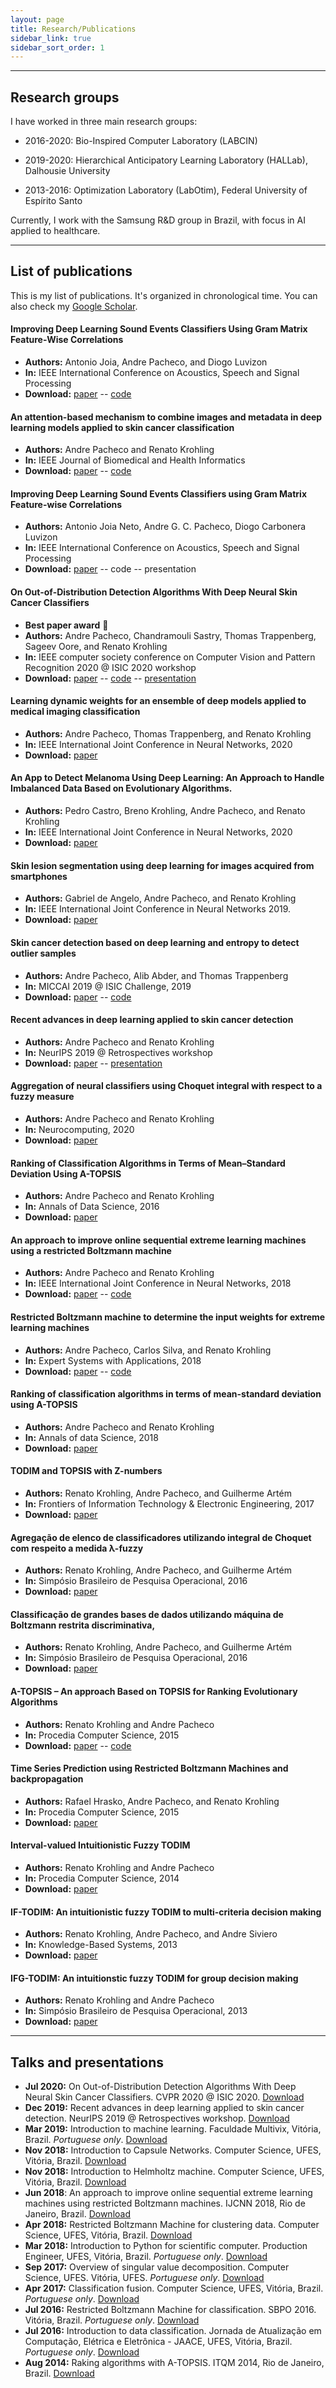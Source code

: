 ```yaml
---
layout: page
title: Research/Publications
sidebar_link: true
sidebar_sort_order: 1
---
```


___

## Research groups

I have worked in three main research groups:

+ 2016-2020: Bio-Inspired Computer Laboratory (LABCIN)

+ 2019-2020: Hierarchical Anticipatory Learning Laboratory (HALLab), Dalhousie University

+ 2013-2016: Optimization Laboratory (LabOtim), Federal University of Espírito Santo

Currently, I work with the Samsung R&D group in Brazil, with focus in AI applied to healthcare.

___

## List of publications
This is my list of publications. It's organized in chronological time. You can also check my [Google Scholar](https://scholar.google.com/citations?user=OVhpuAgAAAAJ&hl=en).


#### Improving Deep Learning Sound Events Classifiers Using Gram Matrix Feature-Wise Correlations
- **Authors:** Antonio Joia, Andre Pacheco, and Diogo Luvizon
- **In:** IEEE International Conference on Acoustics, Speech and Signal Processing
- **Download:** [paper](https://arxiv.org/pdf/2102.11771) -- [code](https://github.com/a-joia/Gram-Classifier)


#### An attention-based mechanism to combine images and metadata in deep learning models applied to skin cancer classification
- **Authors:** Andre Pacheco and Renato Krohling
- **In:** IEEE Journal of Biomedical and Health Informatics
- **Download:** [paper](https://ieeexplore.ieee.org/document/9364366) -- [code](https://github.com/paaatcha/MetaBlock)


#### Improving Deep Learning Sound Events Classifiers using Gram Matrix Feature-wise Correlations
- **Authors:** Antonio Joia Neto, Andre G. C. Pacheco, Diogo Carbonera Luvizon
- **In:** IEEE International Conference on Acoustics, Speech and Signal Processing
- **Download:** [paper](https://arxiv.org/pdf/2102.11771.pdf) -- code -- presentation


#### On Out-of-Distribution Detection Algorithms With Deep Neural Skin Cancer Classifiers
- **Best paper award** 🥇
- **Authors:** Andre Pacheco, Chandramouli Sastry, Thomas Trappenberg, Sageev Oore, and Renato Krohling
- **In:** IEEE computer society conference on Computer Vision and Pattern Recognition 2020 @ ISIC 2020 workshop
- **Download:** [paper](http://openaccess.thecvf.com/content_CVPRW_2020/papers/w42/Pacheco_On_Out-of-Distribution_Detection_Algorithms_With_Deep_Neural_Skin_Cancer_Classifiers_CVPRW_2020_paper.pdf) -- [code](https://github.com/paaatcha/gram-ood) -- [presentation](https://www.youtube.com/watch?v=3kICSeBOndk&feature=youtu.be)

#### Learning dynamic weights for an ensemble of deep models applied to medical imaging classification
- **Authors:** Andre Pacheco, Thomas Trappenberg, and Renato Krohling
- **In:** IEEE International Joint Conference in Neural Networks, 2020
- **Download:** [paper](https://ieeexplore.ieee.org/document/9207552)


#### An App to Detect Melanoma Using Deep Learning: An Approach to Handle Imbalanced Data Based on Evolutionary Algorithms. 
- **Authors:** Pedro Castro, Breno Krohling, Andre Pacheco, and Renato Krohling
- **In:** IEEE International Joint Conference in Neural Networks, 2020
- **Download:** [paper](https://ieeexplore.ieee.org/document/9206685)


#### Skin lesion segmentation using deep learning for images acquired from smartphones
- **Authors:** Gabriel de Angelo, Andre Pacheco, and Renato Krohling
- **In:** IEEE International Joint Conference in Neural Networks 2019.
- **Download:** [paper](https://ieeexplore.ieee.org/document/8851803)


#### Skin cancer detection based on deep learning and entropy to detect outlier samples
- **Authors:** Andre Pacheco, Alib Abder, and Thomas Trappenberg
- **In:** MICCAI 2019 @ ISIC Challenge, 2019
- **Download:** [paper](https://arxiv.org/pdf/1909.04525.pdf) -- [code](https://github.com/paaatcha/jedy)


#### Recent advances in deep learning applied to skin cancer detection
- **Authors:** Andre Pacheco and Renato Krohling
- **In:** NeurIPS 2019 @ Retrospectives workshop
- **Download:** [paper](https://ml-retrospectives.github.io/neurips2019/assets/pdfs/Recent_advances_in_deep_learning_applied_to_skin_cancer_detection.pdf) -- [presentation](https://slideslive.com/38923483/metaanalyses)



#### Aggregation of neural classifiers using Choquet integral with respect to a fuzzy measure
- **Authors:** Andre Pacheco and Renato Krohling
- **In:** Neurocomputing, 2020
- **Download:** [paper](https://www.dropbox.com/s/mib0czng76nofuo/Manuscript.pdf?dl=0)


#### Ranking of Classification Algorithms in Terms of Mean–Standard Deviation Using A-TOPSIS
- **Authors:** Andre Pacheco and Renato Krohling
- **In:** Annals of Data Science, 2016
- **Download:** [paper](https://arxiv.org/abs/1610.06998)


#### An approach to improve online sequential extreme learning machines using a restricted Boltzmann machine
- **Authors:** Andre Pacheco and Renato Krohling
- **In:** IEEE International Joint Conference in Neural Networks, 2018
- **Download:** [paper](https://www.dropbox.com/s/ntpeue5xkblydx6/PID5317513.pdf?dl=0) -- [code](https://github.com/paaatcha/RBM-ELM)



#### Restricted Boltzmann machine to determine the input weights for extreme learning machines
- **Authors:** Andre Pacheco, Carlos Silva, and Renato Krohling
- **In:** Expert Systems with Applications, 2018
- **Download:** [paper](http://www.sciencedirect.com/science/article/pii/S0957417417308102) -- [code](https://github.com/paaatcha/RBM-ELM)



#### Ranking of classification algorithms in terms of mean-standard deviation using A-TOPSIS
- **Authors:**  Andre Pacheco and Renato Krohling 
- **In:** Annals of data Science, 2018
- **Download:** [paper](https://arxiv.org/pdf/1610.06998.pdf) 



#### TODIM and TOPSIS with Z-numbers
- **Authors:**  Renato Krohling, Andre Pacheco, and Guilherme Artém
- **In:** Frontiers of Information Technology & Electronic Engineering, 2017
- **Download:** [paper](http://www.jzus.zju.edu.cn/openiptxt.php?doi=10.1631/FITEE.1700434) 



#### Agregação de elenco de classificadores utilizando integral de Choquet com respeito a medida λ-fuzzy
- **Authors:**  Renato Krohling, Andre Pacheco, and Guilherme Artém
- **In:** Simpósio Brasileiro de Pesquisa Operacional, 2016
- **Download:** [paper](http://www.sbpo2016.iltc.br/pdf/155849.pdf) 



#### Classificação de grandes bases de dados utilizando máquina de Boltzmann restrita discriminativa, 
- **Authors:**  Renato Krohling, Andre Pacheco, and Guilherme Artém
- **In:** Simpósio Brasileiro de Pesquisa Operacional, 2016
- **Download:** [paper](http://www.sbpo2016.iltc.br/pdf/155985.pdf)



#### A-TOPSIS – An approach Based on TOPSIS for Ranking Evolutionary Algorithms
- **Authors:**  Renato Krohling and Andre Pacheco
- **In:** Procedia Computer Science, 2015
- **Download:** [paper](https://www.dropbox.com/s/i6sezzydkpkiclj/A-TOPSIS%20-%20An%20approach%20basead%20on%20TOPSIS%20for%20ranking%20evolutionary%20algorithms.pdf?dl=0) -- [code](https://github.com/paaatcha/decision-making)


#### Time Series Prediction using Restricted Boltzmann Machines and backpropagation
- **Authors:**  Rafael Hrasko, Andre Pacheco, and Renato Krohling
- **In:** Procedia Computer Science, 2015
- **Download:** [paper](https://www.dropbox.com/s/0dhj8dw6g0rdyw1/Time%20Series%20Prediction%20using%20Restricted%20Boltzmann%20Machines%20and.pdf?dl=0)


#### Interval-valued Intuitionistic Fuzzy TODIM
- **Authors:**  Renato Krohling and Andre Pacheco
- **In:** Procedia Computer Science, 2014
- **Download:** [paper](https://www.dropbox.com/s/ckxq5r4i6kar9hv/Interval-Valued%20Intuitionistic%20Fuzzy%20TODIM.pdf?dl=0)




#### IF-TODIM: An intuitionistic fuzzy TODIM to multi-criteria decision making
- **Authors:**  Renato Krohling, Andre Pacheco, and Andre Siviero
- **In:** Knowledge-Based Systems, 2013
- **Download:** [paper](https://www.dropbox.com/s/6514yjd7py0hiyk/IF-TODIM%20An%20intuitionistic%20fuzzy%20TODIM%20to%20multi-criteria.pdf?dl=0)


#### IFG-TODIM: An intuitionstic fuzzy TODIM for group decision making
- **Authors:**  Renato Krohling and Andre Pacheco
- **In:** Simpósio Brasileiro de Pesquisa Operacional, 2013
- **Download:** [paper](https://www.dropbox.com/s/3ip2o2wtnk3us1q/IFG-TODIM%20AN%20INTUITIONISTIC%20FUZZY%20TODIM%20FOR%20GROUP.pdf?dl=0)


___


## Talks and presentations

+ **Jul 2020:** On Out-of-Distribution Detection Algorithms With Deep Neural Skin Cancer Classifiers. CVPR 2020 @ ISIC 2020. [Download](https://www.youtube.com/watch?v=3kICSeBOndk&feature=youtu.be)
+ **Dec 2019:** Recent advances in deep learning applied to skin cancer detection. NeurIPS 2019 @ Retrospectives workshop. [Download](assets/files/talks/neurips2019.pdf)
+ **Mar 2019:** Introduction to machine learning. Faculdade Multivix, Vitória, Brazil. *Portuguese only*. [Download](assets/files/talks/labcinufes-example.pdf)
+ **Nov 2018:** Introduction to Capsule Networks. Computer Science, UFES, Vitória, Brazil. [Download](assets/files/talks/caps.pdf)
+ **Nov 2018:** Introduction to Helmholtz machine. Computer Science, UFES, Vitória, Brazil. [Download](assets/files/talks/HM.pdf)
+ **Jun 2018**: An approach to improve online sequential extreme learning machines using restricted Boltzmann machines. IJCNN 2018, Rio de Janeiro, Brazil. [Download](assets/files/talks/rbm-os-elm.pdf)
+ **Apr 2018:** Restricted Boltzmann Machine for clustering data. Computer Science, UFES, Vitória, Brazil. [Download](assets/files/talks/clustering_rbm.pdf)
+ **Mar 2018:** Introduction to Python for scientific computer. Production Engineer, UFES, Vitória, Brazil. *Portuguese only*. [Download](assets/files/talks/IntroPython.pdf)
+ **Sep 2017:** Overview of singular value decomposition. Computer Science, UFES. Vitória, UFES. *Portuguese only*. [Download](assets/files/talks/svd.pdf)
+ **Apr 2017:** Classification fusion. Computer Science, UFES, Vitória, Brazil. *Portuguese only*. [Download](assets/files/talks/agg-class.pdf)
+ **Jul 2016:** Restricted Boltzmann Machine for classification. SBPO 2016. Vitória, Brazil. *Portuguese only*. [Download](assets/files/talks/drbm.pdf)
+ **Jul 2016:** Introduction to data classification. Jornada de Atualização em Computação, Elétrica e Eletrônica - JAACE, UFES, Vitória, Brazil. *Portuguese only*. [Download](assets/files/talks/intro-data-class.pdf)
+ **Aug 2014:** Raking algorithms with A-TOPSIS. ITQM 2014, Rio de Janeiro, Brazil. [Download](assets/files/talks/atopsis.pdf)